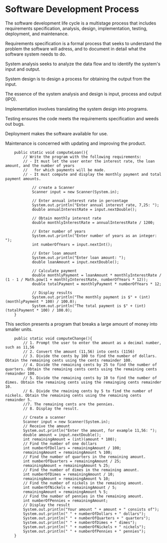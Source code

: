 # Software Development Process 
The software development life cycle is a multistage process that includes requirements
specification, analysis, design, implementation, testing, deployment, and maintenance.

Requirements specification is a formal process that seeks to understand the problem the
software will adress, and to document in detail what the software system needs to do.

System analysis seeks to analyze the data flow and to identify the system's input and output.

System design is to design a process for obtaining the output from the input.

The essence of the system analysis and design is input, process and output (IPO).

Implementation involves translating the system design into programs.

Testing ensures the code meets the requirements specification and weeds out bugs.

Deployment makes the software available for use.

Maintenance is concerned with updating and improving the product.

```
    public static void computeLoan(){
        // Write the program with the following requirements:
        // - It must let the user enter the interest rate, the loan amount, and the number of years
        //   for which payments will be made.
        // - It must compute and display the monthly payment and total payment amounts.

            // create a Scanner
            Scanner input = new Scanner(System.in);

            // Enter annual interest rate in percentage
            System.out.println("Enter annual interest rate, 7,25: ");
            double annualInterestRate = input.nextDouble();

            // Obtain monthly interest rate
            double monthlyInterestRate = annualInterestRate / 1200;

            // Enter number of years
            System.out.println("Enter number of years as an integer: ");
            int numberOfYears = input.nextInt();

            // Enter loan amount
            System.out.println("Enter loan amount: ");
            double loanAmount = input.nextDouble();

            // Calculate payment
            double monthlyPayment = loanAmount * monthlyInterestRate / (1 - 1 / Math.pow(1 + monthlyInterestRate, numberOfYears * 12));
            double totalPayment = monthlyPayment * numberOfYears * 12;

            // Display results
            System.out.println("The monthly payment is $" + (int) (monthlyPayment * 100) / 100.0);
            System.out.println("The total payment is $" + (int) (totalPayment * 100) / 100.0);
    }
```
This section presents a program that breaks a large amount of money into smaller units.

```
    public static void computeChange(){
        // 1. Prompt the user to enter the amount as a decimal number, such as 11,56
        // 2. Convert the amount (11,56) into cents (1156)
        // 3. Divide the cents by 100 to find the number of dollars. Obtain the remaining cents using the cents remainder 100.
        // 4. Divide the remaining cents by 25 to find the number of quarters. Obtain the remaining cents cents using the remaining cents remainder 100.
        // 5. Divide the remaining cents by 10 to find the number of dimes. Obtain the remaining cents using the remainging cents remainder 10.
        // 6. Divide the rmaining cents by 5 to find the number of nickels. Obtain the remaining cents using the remaining cents remainder 5.
        //7. The remaining cents are the pennies.
        // 8. Display the result.

        // Create a scanner
        Scanner input = new Scanner(System.in);
        // Receive the amount
        System.out.println("Enter the amount, for example 11,56: ");
        double amount = input.nextDouble();
        int remainingAmount = (int)(amount * 100);
        // Find the number of one dollars
        int numberOfDollars = remainingAmount / 100;
        remainingAmount = remainingAmount % 100;
        // Find the number of quarters in the remaining amount.
        int numberOfQuarters = remainingAmount / 25;
        remainingAmount = remainingAmount % 25;
        // Find the number of dimes in the remaining amount.
        int numberOfDimes = remainingAmount / 10;
        remainingAmount = remainingAmount % 10;
        // Find the number of nickels in the remaining amount.
        int numberOfNickels = remainingAmount / 5;
        remainingAmount = remainingAmount % 5;
        // Find the number of pennies in the remaining amount.
        int numberOfPennies = remainingAmount;
        // Display the result
        System.out.println("Your amount " + amount + " consists of");
        System.out.println(" " + numberOfDollars + " dollars");
        System.out.println(" " + numberOfQuarters + " quarters");
        System.out.println(" " + numberOfDimes + " dimes");
        System.out.println(" " + numberOfNickels + " nickels");
        System.out.println(" " + numberOfPennies + " pennies");
    }
```
